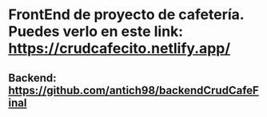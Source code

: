 # FrontEnd de proyecto de cafetería. Puedes verlo en este link: https://crudcafecito.netlify.app/
## Backend: https://github.com/antich98/backendCrudCafeFinal
